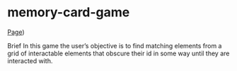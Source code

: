 # memory-card-game
[Page]([https://dima-hensetskyi.github.io/memory-card-game/]))


Brief
In this game the user’s objective is to find matching elements from a grid of interactable elements that obscure their id in some way until they are interacted with.
